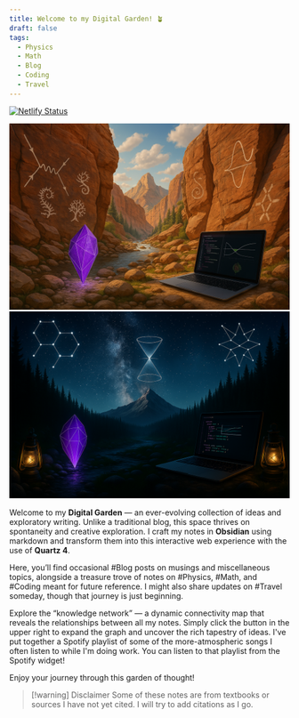 ```yaml
---
title: Welcome to my Digital Garden! 🪴
draft: false
tags:
  - Physics
  - Math
  - Blog
  - Coding
  - Travel
---
```


[![Netlify Status](https://api.netlify.com/api/v1/badges/adc653c6-8b10-409c-b828-56949fb3a946/deploy-status)](https://app.netlify.com/sites/notestreycole/deploys)

<div class="theme-image">
  <img src="assets/garden-day.png" class="light-img" style="width: 850px; height: 567;"/>
  <img src="assets/garden-night.png" class="dark-img" style="width: 850px; height: 450;" />
</div>

Welcome to my **Digital Garden** — an ever-evolving collection of ideas and exploratory writing. Unlike a traditional blog, this space thrives on spontaneity and creative exploration. I craft my notes in **Obsidian** using markdown and transform them into this interactive web experience with the use of **Quartz 4**.

Here, you’ll find occasional #Blog posts on musings and miscellaneous topics, alongside a treasure trove of notes on #Physics, #Math, and #Coding meant for future reference. I might also share updates on #Travel someday, though that journey is just beginning.

Explore the “knowledge network” — a dynamic connectivity map that reveals the relationships between all my notes. Simply click the button in the upper right to expand the graph and uncover the rich tapestry of ideas. I've put together a Spotify playlist of some of the more-atmospheric songs I often listen to while I'm doing work. You can listen to that playlist from the Spotify widget!

Enjoy your journey through this garden of thought!

> [!warning] Disclaimer
>  Some of these notes are from textbooks or sources I have not yet cited. I will try to add citations as I go.
